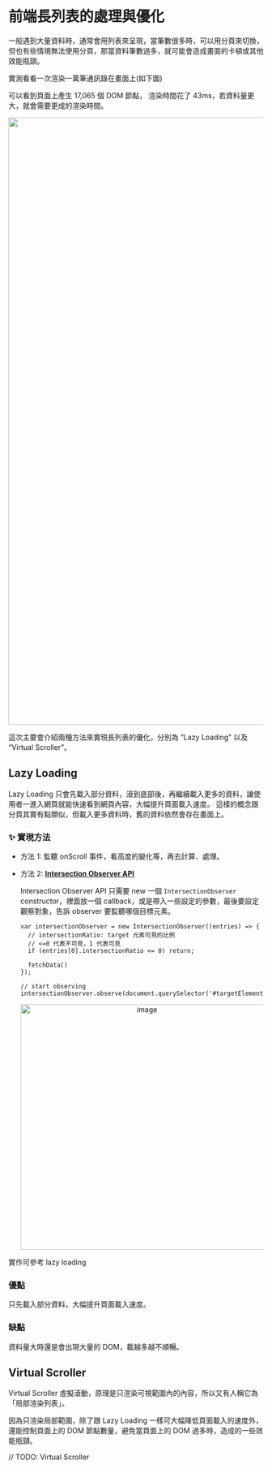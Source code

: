 # 前端長列表的處理與優化

一般遇到大量資料時，通常會用列表來呈現，當筆數很多時，可以用分頁來切換，
但也有些情境無法使用分頁，那當資料筆數過多，就可能會造成畫面的卡頓或其他效能瓶頸。

實測看看一次渲染一萬筆通訊錄在畫面上(如下圖)

可以看到頁面上產生 17,065 個 DOM 節點，
渲染時間花了 43ms，若資料量更大，就會需要更成的渲染時間。
<div align="center">
  <img width="1197" alt="image" src="https://user-images.githubusercontent.com/31032281/159959515-7a19ff6f-ae6a-4317-8ee5-feb479041beb.png">
</div>

這次主要會介紹兩種方法來實現長列表的優化，分別為 “Lazy Loading” 以及 “Virtual Scroller”。

## Lazy Loading
Lazy Loading 只會先載入部分資料，滾到底部後，再繼續載入更多的資料，讓使用者一進入網頁就能快速看到網頁內容，大幅提升頁面載入速度。
這樣的概念跟分頁其實有點類似，但載入更多資料時，舊的資料依然會存在畫面上。

### ✨ 實現方法
- 方法 1: 監聽 onScroll 事件，看高度的變化等，再去計算、處理。
- 方法 2: **[Intersection Observer API](https://developer.mozilla.org/en-US/docs/Web/API/IntersectionObserver)**
  
  Intersection Observer API 只需要 new 一個 `IntersectionObserver` constructor，裡面放一個 callback，或是帶入一些設定的參數，最後要設定觀察對象，告訴 observer 要監聽哪個目標元素。
  ```
  var intersectionObserver = new IntersectionObserver((entries) => {
    // intersectionRatio: target 元素可見的比例
    // <=0 代表不可見，1 代表可見
    if (entries[0].intersectionRatio <= 0) return;

    fetchData()
  });
  
  // start observing
  intersectionObserver.observe(document.querySelector('#targetElement'));
  ```
  <div align="center">
    <img width="484" alt="image" src="https://user-images.githubusercontent.com/31032281/159961739-1214ee5c-1383-4d4b-a497-9d4461a32afc.png">
  </div>

實作可參考 lazy loading

### 優點
只先載入部分資料，大幅提升頁面載入速度。
### 缺點
資料量大時還是會出現大量的 DOM，載越多越不順暢。

## Virtual Scroller
Virtual Scroller 虛擬滾動，原理是只渲染可視範圍內的內容，所以又有人稱它為「局部渲染列表」。

因為只渲染局部範圍，除了跟 Lazy Loading 一樣可大幅降低頁面載入的速度外，還能控制頁面上的 DOM 節點數量，避免當頁面上的 DOM 過多時，造成的一些效能瓶頸。

// TODO: Virtual Scroller
